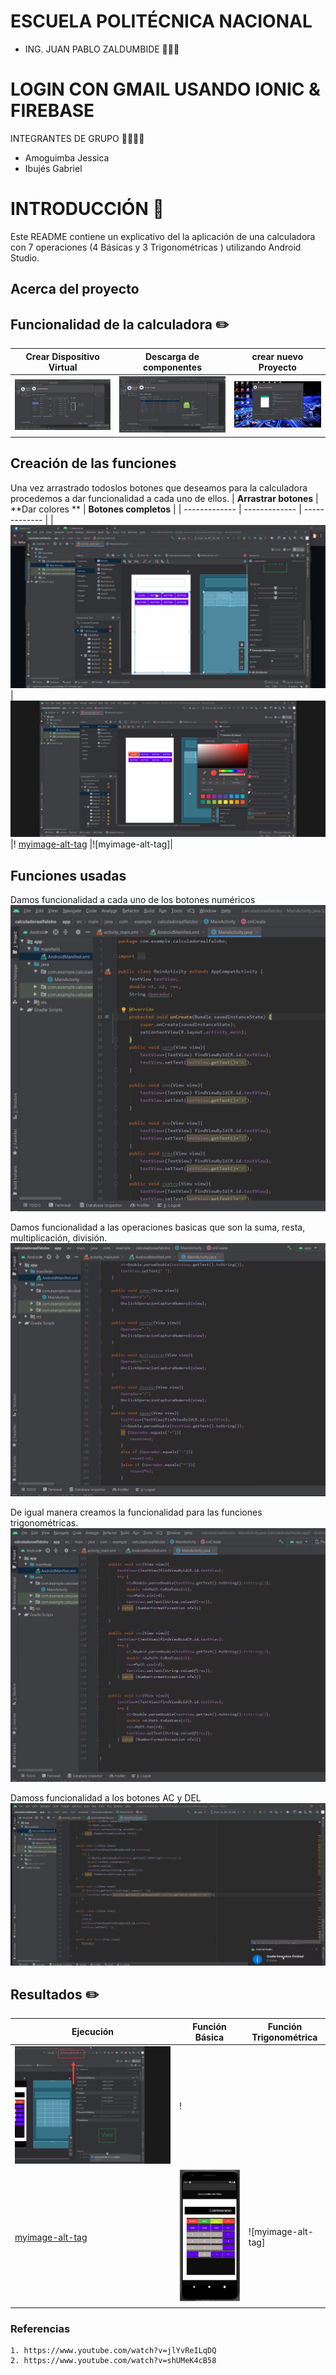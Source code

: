 # ESCUELA POLITÉCNICA NACIONAL

* ING. JUAN PABLO ZALDUMBIDE 👨🏻‍🏫

#  LOGIN CON GMAIL USANDO IONIC & FIREBASE

INTEGRANTES DE GRUPO  👨‍💻👩‍💻 
- Amoguimba Jessica
- Ibujés Gabriel



# INTRODUCCIÓN  📝

Este README contiene un explicativo del la aplicación de una calculadora con 7 operaciones (4 Básicas y 3 Trigonométricas ) utilizando Android Studio.

## Acerca del proyecto ##

## Funcionalidad de la calculadora :pencil2:

| **Crear Dispositivo Virtual** | **Descarga de componentes**  | **crear nuevo Proyecto**  |
| ------------- | ------------- | ------------- | 
|![myimage-alt-tag](https://github.com/JESSICAAMOGUIMBA/Imagenes_calculadora/blob/master/Calculadora/DispsitivoVirtual1.png) |![myimage-alt-tag](https://github.com/JESSICAAMOGUIMBA/Imagenes_calculadora/blob/master/Calculadora/DispositivoVirtual2.png) |![myimage-alt-tag](https://github.com/JESSICAAMOGUIMBA/Imagenes_calculadora/blob/master/Calculadora/CraeNuevoProyecto.png)  |![myimage-alt-tag]|

## Creación de las funciones

Una vez arrastrado todoslos botones que deseamos para la calculadora procedemos a dar funcionalidad a cada uno de ellos.
| **Arrastrar botones**  | **Dar colores **  | **Botones completos** |
| ------------- | ------------- | ------------- |
|![myimage-alt-tag](https://github.com/JESSICAAMOGUIMBA/Imagenes_calculadora/blob/master/Calculadora/ArrastramosComponentes.png) |![myimage-alt-tag](https://github.com/JESSICAAMOGUIMBA/Imagenes_calculadora/blob/master/Calculadora/CambiamosColores.png)  |!
[myimage-alt-tag](https://github.com/JESSICAAMOGUIMBA/Imagenes_calculadora/blob/master/Calculadora/TerminamosBotonesCalculadora.png)  |![myimage-alt-tag]|

## Funciones usadas

Damos funcionalidad a cada uno de los botones numéricos
![myimage-alt-tag](https://github.com/JESSICAAMOGUIMBA/Imagenes_calculadora/blob/master/Calculadora/NumerosBotones.png)

Damos funcionalidad a las operaciones basicas que son la suma, resta, multiplicación, división.
![myimage-alt-tag](https://github.com/JESSICAAMOGUIMBA/Imagenes_calculadora/blob/master/Calculadora/Operaciones%20Basicas.png)

De igual manera creamos la funcionalidad para las funciones trigonométricas.
![myimage-alt-tag](https://github.com/JESSICAAMOGUIMBA/Imagenes_calculadora/blob/master/Calculadora/OperacionesTrigonometricas.png)

Damoss funcionalidad a los botones AC y DEL
![myimage-alt-tag](https://github.com/JESSICAAMOGUIMBA/Imagenes_calculadora/blob/master/Calculadora/FuncionesAC_DEL.png)

## Resultados :pencil2:

| **Ejecución** | **Función Básica**  | **Función Trigonométrica**  |
| ------------- | ------------- | ------------- | 
|![myimage-alt-tag](https://github.com/JESSICAAMOGUIMBA/Imagenes_calculadora/blob/master/Calculadora/Ejecucion.png) |!
[myimage-alt-tag](https://github.com/JESSICAAMOGUIMBA/Imagenes_calculadora/blob/master/Calculadora/Suma.png) |![myimage-alt-tag](https://github.com/JESSICAAMOGUIMBA/Imagenes_calculadora/blob/master/Calculadora/Sen90.jpeg)  |![myimage-alt-tag]|

### Referencias ###
    1. https://www.youtube.com/watch?v=jlYvReILqDQ
    2. https://www.youtube.com/watch?v=shUMeK4cB58
    
